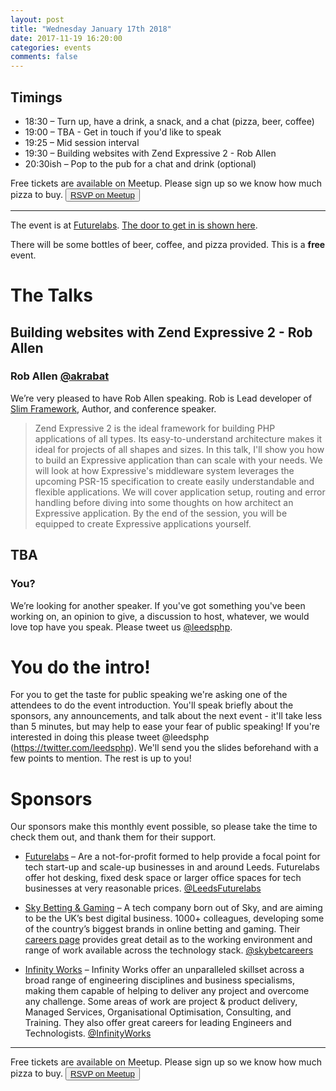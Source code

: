 ```yaml
---
layout: post
title: "Wednesday January 17th 2018"
date: 2017-11-19 16:20:00
categories: events
comments: false
---
```


## Timings
* 18:30 – Turn up, have a drink, a snack, and a chat (pizza, beer, coffee)
* 19:00 – TBA - Get in touch if you'd like to speak
* 19:25 – Mid session interval
* 19:30 – Building websites with Zend Expressive 2 - Rob Allen
* 20:30ish – Pop to the pub for a chat and drink (optional)

Free tickets are available on Meetup. Please sign up so we know how much pizza to buy. <button>[RSVP on Meetup](https://www.meetup.com/leedsphp/events/245232740/)</button>

<hr/>

The event is at [Futurelabs](http://futurelabs.org.uk/). [The door to get in is shown here](https://lh3.googleusercontent.com/w3nc7HPVD3srV3MMi1iQV-Zj2Ojnb5XvdX7U5g6f_7Wl1xFGNE_gbzoiAwxZdOjLieTEqb18YHaAwWUra4Yx0RjA1).

There will be some bottles of beer, coffee, and pizza provided. This is a **free** event.

# The Talks

## Building websites with Zend Expressive 2 - Rob Allen
### Rob Allen [@akrabat](https://twitter.com/akrabat)

We’re very pleased to have Rob Allen speaking. Rob is Lead developer of [Slim Framework](https://www.slimframework.com), Author, and conference speaker.

> Zend Expressive 2 is the ideal framework for building PHP applications of all types. Its easy-to-understand architecture makes it ideal for projects of all shapes and sizes. In this talk, I'll show you how to build an Expressive application than can scale with your needs. We will look at how Expressive's middleware system leverages the upcoming PSR-15 specification to create easily understandable and flexible applications. We will cover application setup, routing and error handling before diving into some thoughts on how architect an Expressive application. By the end of the session, you will be equipped to create Expressive applications yourself.

## TBA
### You?

We’re looking for another speaker. If you've got something you've been working on, an opinion to give, a discussion to host, whatever, we would love top have you speak. Please tweet us [@leedsphp](https://twitter.com/leedsphp).

# You do the intro!

For you to get the taste for public speaking we're asking one of the attendees to do the event introduction. You'll speak briefly about the sponsors, any announcements, and talk about the next event - it'll take less than 5 minutes, but may help to ease your fear of public speaking! If you're interested in doing this please tweet @leedsphp (https://twitter.com/leedsphp). We'll send you the slides beforehand with a few points to mention. The rest is up to you!

# Sponsors

Our sponsors make this monthly event possible, so please take the time to check them out, and thank them for their support.

* [Futurelabs](http://futurelabs.org.uk/) – Are a not-for-profit formed to help provide a focal point for tech start-up and scale-up businesses in and around Leeds. Futurelabs offer hot desking, fixed desk space or larger office spaces for tech businesses at very reasonable prices. [@LeedsFuturelabs](https://twitter.com/LeedsFuturelabs)

* [Sky Betting & Gaming](http://skybetcareers.com/about-us) – A tech company born out of Sky, and are aiming to be the UK’s best digital business. 1000+ colleagues, developing some of the country’s biggest brands in online betting and gaming. Their [careers page](http://skybetcareers.com/) provides great detail as to the working environment and range of work available across the technology stack. [@skybetcareers](https://twitter.com/skybetcareers)

* [Infinity Works](https://www.infinityworks.com/) – Infinity Works offer an unparalleled skillset across a broad range of engineering disciplines and business specialisms, making them capable of helping to deliver any project and overcome any challenge. Some areas of work are project & product delivery, Managed Services, Organisational Optimisation, Consulting, and Training. They also offer great careers for leading Engineers and Technologists. [@InfinityWorks](https://twitter.com/InfinityWorks)

<hr/>

Free tickets are available on Meetup. Please sign up so we know how much pizza to buy. <button>[RSVP on Meetup](https://www.meetup.com/leedsphp/events/245232740/)</button>

